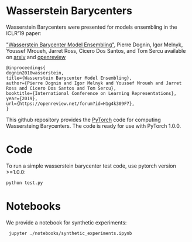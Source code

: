 # Wasserstein Barycenters

Wasserstein Barycenters were presented for models ensembling in the ICLR'19 paper: 

["Wasserstein Barycenter Model Ensembling"](https://arxiv.org/abs/1902.04999), Pierre Dognin, Igor Melnyk, Youssef Mroueh, Jarret Ross, Cicero Dos Santos, and Tom Sercu available on [arxiv](https://arxiv.org/abs/1902.04999) and [openreview](https://openreview.net/forum?id=H1g4k309F7)

```
@inproceedings{
dognin2018wasserstein,
title={Wasserstein Barycenter Model Ensembling},
author={Pierre Dognin and Igor Melnyk and Youssef Mroueh and Jarret Ross and Cicero Dos Santos and Tom Sercu},
booktitle={International Conference on Learning Representations},
year={2019},
url={https://openreview.net/forum?id=H1g4k309F7},
}
```

This github repository provides the [PyTorch](http://pytorch.org) code for computing Wassersteing Barycenters.
The code is ready for use with PyTorch 1.0.0.

# Code

To run a simple wasserstein barycenter test code, use pytorch version >=1.0.0:

```bash
python test.py
```

# Notebooks

We provide a notebook for synthetic experiments:

```bash
 jupyter ./notebooks/synthetic_experiments.ipynb
 ```
